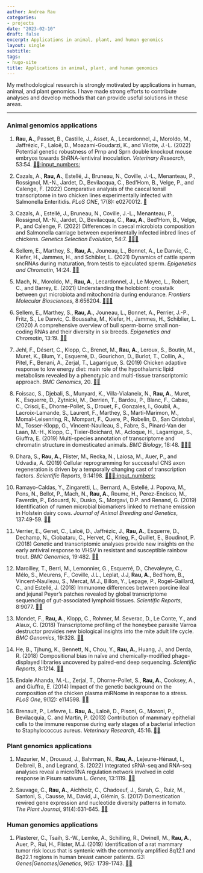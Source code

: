 ```yaml
---
author: Andrea Rau
categories:
- projects
date: "2023-02-10"
draft: false
excerpt: Applications in animal, plant, and human genomics
layout: single
subtitle:
tags:
- hugo-site
title: Applications in animal, plant, and human genomics
---
```


My methodological research is strongly motivated by applications in human, animal, and plant
genomics. I have made strong efforts to contribute analyses and develop methods
that can provide useful solutions in these areas.

---

### Animal genomics applications
1. **Rau, A.**, Passet, B., Castille, J., Asset, A., Lecardonnel, J., Moroldo, M., Jaffrézic, F., Laloë, D., Moazami-Goudarzi, K., and Vilotte, J.-L. (2022) Potential genetic robustness of Prnp and Sprn double knockout mouse embryos towards ShRNA-lentiviral inoculation. *Veterinary Research*, 53:54. [:link:](https://dx.doi.org/10.1186/s13567-022-01075-4)[:arrows_counterclockwise:](https://www.biorxiv.org/content/10.1101/2021.10.22.465458v1)[:input_numbers:](https://data.inrae.fr/privateurl.xhtml?token=e7b8885d-9cef-43c9-ae98-06259ee84d44)

1. Cazals, A., **Rau, A.**, Estellé, J., Bruneau, N., Coville, J.-L., Menanteau, P., Rossignol, M.-N., Jardet, D., Bevilacqua, C., Bed'Hom, B., Velge, P., and Calenge, F. (2022) Comparative analysis of the caecal tonsil transcriptome in two chicken lines experimentally infected with Salmonella Enteritidis. *PLoS ONE*, 17(8): e0270012. [:link:](https://dx.doi.org/10.1371/journal.pone.0270012)

1. Cazals, A., Estellé, J., Bruneau, N., Coville, J.-L., Menanteau, P., Rossignol, M.-N., Jardet, D., Bevilacqua, C., **Rau, A.**, Bed’Hom, B., Velge, P., and Calenge, F. (2022) Differences in caecal microbiota composition and Salmonella carriage between experimentally infected inbred lines of chickens. *Genetics Selection Evolution*, 54:7. [:link:](https://dx.doi.org/10.1186/s12711-022-00699-6)[:page_facing_up:](https://gsejournal.biomedcentral.com/articles/10.1186/s12711-022-00699-6)[:arrows_counterclockwise:](https://www.researchsquare.com/article/rs-76645/v1)

1. Sellem, E., Marthey, S., **Rau, A.**, Jouneau, L., Bonnet, A., Le Danvic, C., Kiefer, H., Jammes, H., and Schibler, L. (2021) Dynamics of cattle sperm sncRNAs during maturation, from testis to ejaculated sperm. *Epigenetics and Chromatin*, 14:24. [:link:](https://dx.doi.org/10.1186/s13072-021-00397-5)[:page_facing_up:](https://epigeneticsandchromatin.biomedcentral.com/articles/10.1186/s13072-021-00397-5)

1. Mach, N., Moroldo, M., **Rau, A.**, Lecardonnel, J., Le Moyec, L., Robert, C., and Barrey, E. (2021) Understanding the holobiont: crosstalk between gut microbiota and mitochondria during endurance. *Frontiers Molecular Biosciences*, 8:656204. [:link:](https://dx.doi.org/10.3389/fmolb.2021.656204)[:page_facing_up:](https://www.frontiersin.org/articles/10.3389/fmolb.2021.656204/full?&utm_source=Email_to_authors_&utm_medium=Email&utm_content=T1_11.5e1_author&utm_campaign=Email_publication&field=&journalName=Frontiers_in_Molecular_Biosciences&id=656204)[:arrows_counterclockwise:](https://www.biorxiv.org/content/10.1101/2021.01.08.425889v1)

1. Sellem, E., Marthey, S., **Rau, A.**, Jouneau, L., Bonnet, A., Perrier, J.-P., Fritz, S., Le Danvic, C. Boussaha, M., Kiefer, H., Jammes, H., Schiblier, L. (2020) A comprehensive overview of bull sperm-borne small non-coding RNAs and their diversity in six breeds. *Epigenetics and Chromatin*, 13:19. [:link:](https://dx.doi.org/10.1186/s13072-020-00340-0)[:page_facing_up:](https://epigeneticsandchromatin.biomedcentral.com/articles/10.1186/s13072-020-00340-0)

1. Jehl, F., Désert, C., Klopp, C., Brenet, M., **Rau, A.**, Leroux, S., Boutin, M., Muret, K., Blum, Y., Esquerré, D., Gourichon, D., Burlot, T., Collin, A., Pitel, F., Benani, A., Zerjal, T., Lagarrigue, S. (2019) Chicken adaptive response to low energy diet: main role of the hypothalamic lipid metabolism revealed by a phenotypic and multi-tissue transcriptomic approach. *BMC Genomics*, 20. [:link:](https://dx.doi.org/10.1186/s12864-019-6384-8)[:page_facing_up:](https://bmcgenomics.biomedcentral.com/articles/10.1186/s12864-019-6384-8)

1. Foissac, S., Djebali, S., Munyard, K., Villa-Vialaneix, N., **Rau, A.**, Muret, K., Esquerre, D., Zytnicki, M., Derrien, T., Bardou, P., Blanc, F., Cabau, C., Crisci, E., Dhorne-Pollet, S., Drouet, F., Gonzales, I., Goubil, A., Lacroix-Lamande, S., Laurent, F., Marthey, S., Marti-Marimon, M., Momal-Leisenring, R., Mompart, F., Quere, P., Robelin, D., San Cristobal, M., Tosser-Klopp, G., Vincent-Naulleau, S., Fabre, S., Pinard-Van der Laan, M.-H., Klopp, C., Tixier-Boichard, M., Acloque, H., Lagarrigue, S., Giuffra, E. (2019) Multi-species annotation of transcriptome and chromatin structure in domesticated animals. *BMC Biology*, 18:48. [:link:](https://dx.doi.org/10.1186/s12915-019-0726-5)[:page_facing_up:](https://bmcbiol.biomedcentral.com/articles/10.1186/s12915-019-0726-5)[:arrows_counterclockwise:](https://www.biorxiv.org/content/early/2018/05/11/316091v2)

1. Dhara, S., **Rau, A.**, Flister, M., Recka, N., Laiosa, M., Auer, P., and Udvadia, A. (2019) Cellular reprogramming for successful CNS axon regeneration is driven by a temporally changing cast of transcription factors. *Scientific Reports*, 9:14198. [:link:](https://dx.doi.org/10.1038/s41598-019-50485-6)[:page_facing_up:](https://www.nature.com/articles/s41598-019-50485-6)[:arrows_counterclockwise:](https://www.biorxiv.org/content/10.1101/638734v3)[:input_numbers:](https://github.com/andreamrau/OpticRegen_2019)

1. Ramayo-Caldas, Y., Zingaretti, L., Bernard, A., Estellé, J. Popova, M., Pons, N., Bellot, P., Mach, N., **Rau, A.**, Roume, H., Perez-Encisco, M., Faverdin, P., Edouard, N., Dusko, S., Morgavi, D.P. and Renand, G. (2019) Identification of rumen microbial biomarkers linked to methane emission in Holstein dairy cows. *Journal of Animal Breeding and Genetics*, 137:49-59. [:link:](https://dx.doi.org/10.1111/jbg.12427)[:page_facing_up:](https://onlinelibrary.wiley.com/doi/epdf/10.1111/jbg.12427)

1. Verrier, E., Genet, C., Laloë, D., Jaffrézic, J., **Rau, A.**, Esquerre, D., Dechamp, N., Ciobataru, C., Hervet, C., Krieg, F., Quillet, E., Boudinot, P. (2018) Genetic and transcriptomic analyses provide new insights on the early antiviral response to VHSV in resistant and susceptible rainbow trout. *BMC Genomics*, 19:482. [:link:](https://dx.doi.org/10.1186/s12864-018-4860-1)[:page_facing_up:](https://bmcgenomics.biomedcentral.com/articles/10.1186/s12864-018-4860-1)

1. Maroilley, T., Berri, M., Lemonnier, G., Esquerré, D., Chevaleyre, C., Mélo, S., Meurens, F., Coville, J.L., Leplat, J.J, **Rau, A.**, Bed’hom, B., Vincent-Naulleau, S., Mercat, M.J., Billon, Y., Lepage, P., Rogel-Gaillard, C., and Estellé, J. (2018) Immunome differences between porcine ileal and jejunal Peyer’s patches revealed by global transcriptome sequencing of gut-associated lymphoid tissues. *Scientific Reports*, 8:9077. [:link:](https://dx.doi.org/10.1038/s41598-018-27019-7)[:page_facing_up:](https://www.nature.com/articles/s41598-018-27019-7)

1. Mondet, F., **Rau, A.**, Klopp, C., Rohmer, M. Severac, D., Le Conte, Y., and Alaux, C. (2018) Transcriptome profiling of the honeybee parasite Varroa destructor provides new biological insights into the mite adult life cycle. *BMC Genomics*, 19:328. [:link:](https://dx.doi.org/10.1186/s12864-018-4668-z)[:page_facing_up:](https://bmcgenomics.biomedcentral.com/articles/10.1186/s12864-018-4668-z)

1. He, B., Tjhung, K., Bennett, N., Chou, Y., **Rau, A.**, Huang, J., and Derda, R. (2018) Compositional bias in naïve and chemically-modified phage-displayed libraries uncovered by paired-end deep sequencing. *Scientific Reports*, 8:1214. [:link:](https://dx.doi.org/10.1038/s41598-018-19439-2)[:page_facing_up:](http://rdcu.be/E4Zi)

1. Endale Ahanda, M.-L., Zerjal, T., Dhorne-Pollet, S., **Rau, A.**, Cooksey, A., and Giuffra, E. (2014) Impact of the genetic background on the composition of the chicken plasma miRNome in response to a stress. *PLoS One*, 9(12): e114598. [:link:](https://dx.doi.org/10.1371/journal.pone.0114598)[:page_facing_up:](http://www.plosone.org/article/info/%3Adoi/%2F10.1371/%2Fjournal.pone.0114598)

1. Brenault, P., Lefevre, L. **Rau, A.**, Laloë, D., Pisoni, G., Moroni, P., Bevilacquia, C. and Martin, P. (2013) Contribution of mammary epithelial cells to the immune response during early stages of a bacterial infection to Staphylococcus aureus. *Veterinary Research*, 45:16. [:link:](https://dx.doi.org/10.1186/1297-9716-45-16)[:page_facing_up:](http://www.veterinaryresearch.org/content/45/1/16)


### Plant genomics applications
1. Mazurier, M., Drouaud, J., Bahrman, N., **Rau, A.**, Lejeune-Hénaut, I., Delbreil, B., and Legrand, S. (2022) Integrated sRNA-seq and RNA-seq analyses reveal a microRNA regulation network involved in cold response in Pisum sativum L. *Genes*, 13:1119. [:link:](https://dx.doi.org/10.3390/genes13071119)[:page_facing_up:](https://www.mdpi.com/2073-4425/13/7/1119/pdf)

1. Sauvage, C., **Rau, A.**, Aichholz, C., Chadoeuf, J., Sarah, G., Ruiz, M., Santoni, S., Causse, M., David, J., Glémin, S. (2017) Domestication rewired gene expression and nucleotide diversity patterns in tomato. *The Plant Journal*, 91(4):631-645. [:link:](https://dx.doi.org/10.1111/tpj.13592)[:page_facing_up:](http://onlinelibrary.wiley.com/doi/10.1111/tpj.13592/abstract)


### Human genomics applications
1. Plasterer, C., Tsaih, S.-W., Lemke, A., Schilling, R., Dwinell, M., **Rau, A.**, Auer, P., Rui, H., Flister, M.J. (2019) Identification of a rat mammary tumor risk locus that is syntenic with the commonly amplified 8q12.1 and 8q22.1 regions in human breast cancer patients. *G3: Genes|Genomes|Genetics*, 9(5): 1739-1743. [:link:](https://dx.doi.org/10.1534/g3.118.200873)[:page_facing_up:](https://www.g3journal.org/content/9/5/1739)

